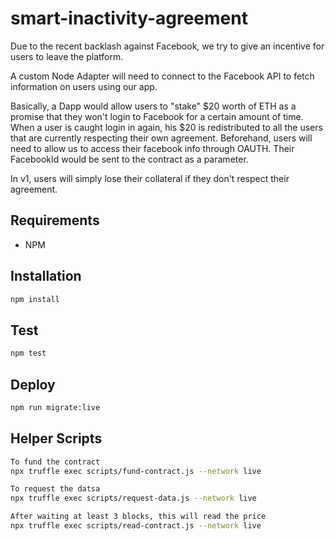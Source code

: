 # smart-inactivity-agreement

Due to the recent backlash against Facebook, we try to give an incentive for users to leave the platform.

A custom Node Adapter will need to connect to the Facebook API to fetch information on users using our app.

Basically, a Dapp would allow users to "stake" $20 worth of ETH as a promise that they won't login to Facebook for a certain amount of time. When a user is caught login in again, his $20 is redistributed to all the users that are currently respecting their own agreement. Beforehand, users will need to allow us to access their facebook info through OAUTH. Their FacebookId would be sent to the contract as a parameter.

In v1, users will simply lose their collateral if they don't respect their agreement.


## Requirements

- NPM

## Installation

```bash
npm install
```

## Test

```bash
npm test
```

## Deploy

```bash
npm run migrate:live
```

## Helper Scripts


```bash
To fund the contract
npx truffle exec scripts/fund-contract.js --network live
```

```bash
To request the datsa
npx truffle exec scripts/request-data.js --network live
```

```bash
After waiting at least 3 blocks, this will read the price
npx truffle exec scripts/read-contract.js --network live
```
